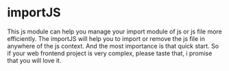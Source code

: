 # importJS
This js module can help you manage your import module of js or js file more efficiently. The importJS will help you to import or remove the js file in anywhere of the js context. And the most importance is that quick start. So if your web frontend project is very complex, please taste that, i promise that you will love it.
